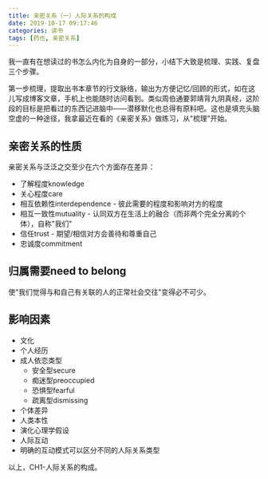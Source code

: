 ```yaml
---
title: 亲密关系（一）人际关系的构成
date: 2019-10-17 09:17:46
categories: 读书
tags: [药也, 亲密关系]
---
```


我一直有在想读过的书怎么内化为自身的一部分，小结下大致是梳理、实践、复盘三个步骤。

<!--more-->

第一步梳理，提取出书本章节的行文脉络，输出为方便记忆/回顾的形式，如在这儿写成博客文章，手机上也能随时访问看到。类似周伯通要郭靖背九阴真经，这阶段的目标是把看过的东西记进脑中——潜移默化也总得有原料吧。这也是填充头脑空虚的一种途径，我拿最近在看的《亲密关系》做练习，从"梳理"开始。

## 亲密关系的性质
亲密关系与泛泛之交至少在六个方面存在差异：
- 了解程度knowledge
- 关心程度care
- 相互依赖性interdependence - 彼此需要的程度和影响对方的程度
- 相互一致性mutuality - 认同双方在生活上的融合（而非两个完全分离的个体），自称"我们"
- 信任trust - 期望/相信对方会善待和尊重自己
- 忠诚度commitment

## 归属需要need to belong
使"我们觉得与和自己有关联的人的正常社会交往"变得必不可少。

## 影响因素
- 文化
- 个人经历
 - 成人依恋类型
   - 安全型secure
   - 痴迷型preoccupied
   - 恐惧型fearful
   - 疏离型dismissing
- 个体差异
- 人类本性
 - 演化心理学假设
- 人际互动
 - 明确的互动模式可以区分不同的人际关系类型

以上，CH1-人际关系的构成。
